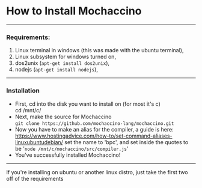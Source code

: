 # How to Install Mochaccino
---
### Requirements: <br />
1.  Linux terminal in windows (this was made with the ubuntu terminal), <br />
1.  Linux subsystem for windows turned on, <br />
1.  dos2unix (`apt-get install dos2unix`), <br />
1.  nodejs (`apt-get install nodejs`), <br />
---
### Installation
* First, cd into the disk you want to install on (for most it's c) <br />
cd /mnt/c/ <br />
* Next, make the source for Mochaccino <br />
`git clone https://github.com/mochaccino-lang/mochaccino.git `<br />
* Now you have to make an alias for the compiler, a guide is here: <br />
https://www.hostingadvice.com/how-to/set-command-aliases-linuxubuntudebian/
set the name to 'bpc', and set inside the quotes to be '`node /mnt/c/mochaccino/src/compiler.js`' <br>
* You've successfully installed Mochaccino! <br>
---
If you're installing on ubuntu or another linux distro, just take the first two off of the requirements